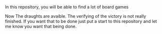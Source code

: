 In this repository, you will be able to find a lot of board games

Now The draughts are avaible. The verifying of the victory is not really finished.
If you want that to be done just put a start to this repository and let me know you want that being done.
